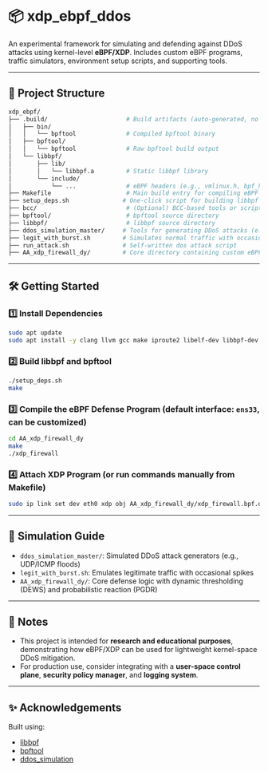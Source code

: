 # 📦 xdp\_ebpf\_ddos

An experimental framework for simulating and defending against DDoS attacks using kernel-level **eBPF/XDP**. Includes custom eBPF programs, traffic simulators, environment setup scripts, and supporting tools.

---

## 📁 Project Structure

```bash
xdp_ebpf/
├── .build/                      # Build artifacts (auto-generated, no manual edits required)
│   ├── bin/
│   │   └── bpftool              # Compiled bpftool binary
│   ├── bpftool/
│   │   └── bpftool              # Raw bpftool build output
│   └── libbpf/
│       ├── lib/
│       │   └── libbpf.a         # Static libbpf library
│       └── include/
│           └── ...              # eBPF headers (e.g., vmlinux.h, bpf_helpers.h)
├── Makefile                     # Main build entry for compiling eBPF object files
├── setup_deps.sh               # One-click script for building libbpf and bpftool
├── bcc/                         # (Optional) BCC-based tools or scripts
├── bpftool/                     # bpftool source directory
├── libbpf/                      # libbpf source directory
├── ddos_simulation_master/     # Tools for generating DDoS attacks (e.g., ICMP/UDP floods)
├── legit_with_burst.sh         # Simulates normal traffic with occasional bursts
├── run_attack.sh               # Self-written dos attack script
├── AA_xdp_firewall_dy/         # Core directory containing custom eBPF firewall logic
```

---

## 🛠️ Getting Started

### 1️⃣ Install Dependencies

```bash
sudo apt update
sudo apt install -y clang llvm gcc make iproute2 libelf-dev libbpf-dev linux-headers-$(uname -r)
```

### 2️⃣ Build libbpf and bpftool

```bash
./setup_deps.sh
make
```

### 3️⃣ Compile the eBPF Defense Program (default interface: `ens33`, can be customized)

```bash
cd AA_xdp_firewall_dy
make
./xdp_firewall
```

### 4️⃣ Attach XDP Program (or run commands manually from Makefile)

```bash
sudo ip link set dev eth0 xdp obj AA_xdp_firewall_dy/xdp_firewall.bpf.o sec xdp
```

---

## 🎯 Simulation Guide

* `ddos_simulation_master/`: Simulated DDoS attack generators (e.g., UDP/ICMP floods)
* `legit_with_burst.sh`: Emulates legitimate traffic with occasional spikes
* `AA_xdp_firewall_dy/`: Core defense logic with dynamic thresholding (DEWS) and probabilistic reaction (PGDR)

---

## 📌 Notes

* This project is intended for **research and educational purposes**, demonstrating how eBPF/XDP can be used for lightweight kernel-space DDoS mitigation.
* For production use, consider integrating with a **user-space control plane**, **security policy manager**, and **logging system**.

---


## ✨ Acknowledgements

Built using:

* [libbpf](https://github.com/libbpf/libbpf)
* [bpftool](https://github.com/libbpf/bpftool)
* [ddos_simulation](https://github.com/ricardojoserf/ddos_simulation/tree/master)


